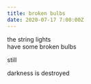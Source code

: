 ```yaml
---
title: broken bulbs
date: 2020-07-17 7:00:00Z
---
```


the string lights  
have some broken bulbs  

still  

darkness is destroyed